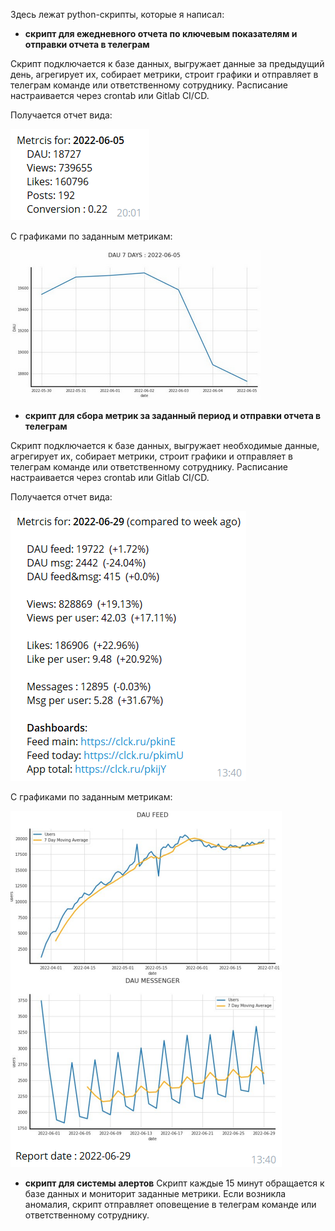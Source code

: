 Здесь лежат python-скрипты, которые я написал:

- **скрипт для ежедневного отчета по ключевым показателям и отправки отчета в телеграм**

Скрипт подключается к базе данных, выгружает данные за предыдущий день, агрегирует их, собирает метрики, строит графики и отправляет в телеграм команде или ответственному сотруднику. Расписание настраивается через crontab или Gitlab CI/CD.

Получается отчет вида:

![](media/report4.png)

С графиками по заданным метрикам:

![](./media/report3.png)

- **скрипт для сбора метрик за заданный период и отправки отчета в телеграм**

Скрипт подключается к базе данных, выгружает необходимые данные, агрегирует их, собирает метрики, строит графики и отправляет в телеграм команде или ответственному сотруднику. Расписание настраивается через crontab или Gitlab CI/CD.

Получается отчет вида:

![](media/report1.png)

С графиками по заданным метрикам:

![](media/report2.png)

- **скрипт для системы алертов**
Скрипт каждые 15 минут обращается к базе данных и мониторит заданные метрики. Если возникла аномалия, скрипт отправляет оповещение в телеграм команде или ответственному сотруднику.
